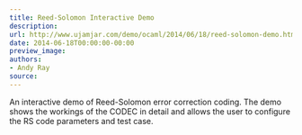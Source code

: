 ```yaml
---
title: Reed-Solomon Interactive Demo
description:
url: http://www.ujamjar.com/demo/ocaml/2014/06/18/reed-solomon-demo.html
date: 2014-06-18T00:00:00-00:00
preview_image:
authors:
- Andy Ray
source:
---
```


<p>An interactive demo of Reed-Solomon error correction coding.  The demo shows the workings 
of the CODEC in detail and allows the user to configure the RS code parameters and test case.</p>



